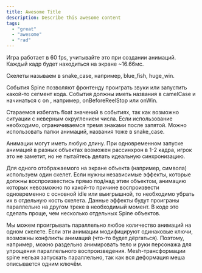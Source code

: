 ```yaml
---
title: Awesome Title
description: Describe this awesome content
tags:
  - "great"
  - "awesome"
  - "rad"
---
```


Игра работает в 60 fps, учитывайте это при создании анимаций. Каждый кадр будет находиться на экране ~16.66мс.

Скелеты называем в snake_case, например, blue_fish, huge_win.

События Spine позволяют фронтенду проиграть звуки или запустить какой-то сегмент кода. События должны иметь названия в camelCase и начинаться с on , например, onBeforeReelStop или onWin.

Стараемся избегать float значений в событиях, так как возможно ситуации с неверным округлением числа. Если использование необходимо, ограничиваемся тремя знаками после запятой.
Можно использовать папки анимаций, названия тоже в snake_case.

Анимации могут иметь любую длину. При одновременном запуске анимаций в разных объектах возможен рассинхрон в 1-2 кадра, игрок это не заметит, но не пытайтесь делать идеальную синхронизацию.

Для одного отображаемого на экране объекта (например, символа) используем один скелет. Если нужны независимые эффекты, которые должны воспроизвестись прямо под/над этим объектом, анимацию которых невозможно по какой-то причине воспроизвести одновременно с основной idle или выигрышной, то необходимо убрать их в отдельную кость скелета. Данные эффекты будут проиграны параллельно на другом треке в необходимый момент. В коде это сделать проще, чем несколько отдельных Spine объектов.

Мы можем проигрывать параллельно любое количество анимаций на одном скелете. Если эти анимации модифицируют одинаковые ключи, возможны конфликты анимаций (что-то будет дёргаться). Поэтому, например, можно раздельно анимировать тело и руки персонажа для упрощения параллельного воспроизведения. Mesh-трансформации spine нельзя запускать параллельно, так как вся деформация меша описывается одним ключём.

